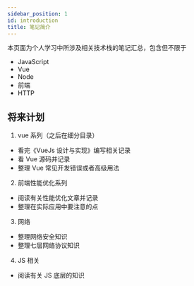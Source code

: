 ```yaml
---
sidebar_position: 1
id: introduction
title: 笔记简介
---
```


本页面为个人学习中所涉及相关技术栈的笔记汇总，包含但不限于

- JavaScript
- Vue
- Node
- 前端
- HTTP

## 将来计划

1.  vue 系列（之后在细分目录）

- 看完《VueJs 设计与实现》编写相关记录
- 看 Vue 源码并记录
- 整理 Vue 常见开发错误或者高级用法

2.  前端性能优化系列

- 阅读有关性能优化文章并记录
- 整理在实际应用中要注意的点

3.  网络

- 整理网络安全知识
- 整理七层网络协议知识

4.  JS 相关

- 阅读有关 JS 底层的知识
